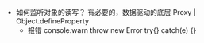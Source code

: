 - 如何监听对象的读写？
    有必要的，数据驱动的底层
    Proxy  |  Object.defineProperty
    - 报错
        console.warn
        throw new Error
        try{} catch(e) {}